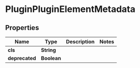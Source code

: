 

# PluginPluginElementMetadata


## Properties

| Name | Type | Description | Notes |
|------------ | ------------- | ------------- | -------------|
|**cls** | **String** |  |  |
|**deprecated** | **Boolean** |  |  |



